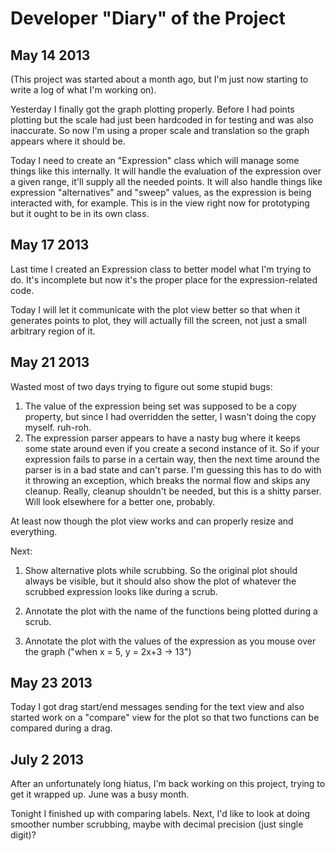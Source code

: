 Developer "Diary" of the Project
================================

May 14 2013
-----------

(This project was started about a month ago, but I'm just now starting to write a log of what I'm working on).

Yesterday I finally got the graph plotting properly. Before I had points plotting but the scale had just been hardcoded in for testing and was also inaccurate. So now I'm using a proper scale and translation so the graph appears where it should be.

Today I need to create an "Expression" class which will manage some things like this internally. It will handle the evaluation of the expression over a given range, it'll supply all the needed points. It will also handle things like expression "alternatives" and "sweep" values, as the expression is being interacted with, for example. This is in the view right now for prototyping but it ought to be in its own class.


May 17 2013
-----------

Last time I created an Expression class to better model what I'm trying to do. It's incomplete but now it's the proper place for the expression-related code.

Today I will let it communicate with the plot view better so that when it generates points to plot, they will actually fill the screen, not just a small arbitrary region of it.


May 21 2013
-----------

Wasted most of two days trying to figure out some stupid bugs:

1. The value of the expression being set was supposed to be a copy property, but since I had overridden the setter, I wasn't doing the copy myself. ruh-roh.
2. The expression parser appears to have a nasty bug where it keeps some state around even if you create a second instance of it. So if your expression fails to parse in a certain way, then the next time around the parser is in a bad state and can't parse. I'm guessing this has to do with it throwing an exception, which breaks the normal flow and skips any cleanup. Really, cleanup shouldn't be needed, but this is a shitty parser. Will look elsewhere for a better one, probably.

At least now though the plot view works and can properly resize and everything.

Next:

1. Show alternative plots while scrubbing. So the original plot should always be visible, but it should also show the plot of whatever the scrubbed expression looks like during a scrub.

2. Annotate the plot with the name of the functions being plotted during a scrub.

3. Annotate the plot with the values of the expression as you mouse over the graph ("when x = 5, y = 2x+3 -> 13")


May 23 2013
-----------

Today I got drag start/end messages sending for the text view and also started work on a "compare" view for the plot so that two functions can be compared during a drag.


July 2 2013
-----------

After an unfortunately long hiatus, I'm back working on this project, trying to get it wrapped up. June was a busy month.

Tonight I finished up with comparing labels. Next, I'd like to look at doing smoother number scrubbing, maybe with decimal precision (just single digit)?